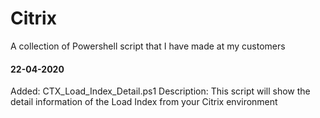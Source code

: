 # Citrix
A collection of Powershell script that I have made at my customers

#### 22-04-2020
Added: CTX_Load_Index_Detail.ps1
Description: This script will show the detail information of the Load Index from your Citrix environment

